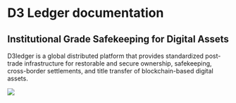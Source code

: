 # D3 Ledger documentation 
## Institutional Grade Safekeeping for Digital Assets
D3ledger is a global distributed platform that provides standardized post-trade infrastructure for restorable and secure ownership, safekeeping, cross-border settlements, and title transfer of blockchain-based digital assets.

![](https://github.com/alexeymaklakov/D3-wiki/blob/master/docs/infographicfinal23.png/250x250)
